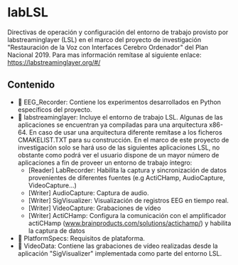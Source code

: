 # labLSL
Directivas de operación y configuración del entorno de trabajo provisto por labstreaminglayer (LSL) en el marco del proyecto de investigación "Restauración de la Voz con Interfaces Cerebro Ordenador" del Plan Nacional 2019. Para mas información remítase al siguiente enlace: https://labstreaminglayer.org/#/

## Contenido
- :file_folder: EEG_Recorder: Contiene los experimentos desarrollados en Python específicos del proyecto. 
- :file_folder: labstreaminglayer: Incluye el entorno de trabajo LSL. Algunas de las aplicaciones se encuentran ya compiladas para una arquitectura x86-64. En caso de usar una arquitectura diferente remítase a los ficheros CMAKELIST.TXT para su construcción. En el marco de este proyecto de investigación solo se hará uso de las siguientes aplicaciones LSL, no obstante como podrá ver el usuario dispone de un mayor número de aplicaciones a fin de proveer un entorno de trabajo íntegro: 
  - [Reader] LabRecorder: Habilita la captura y sincronización de datos provenientes de diferentes fuentes (e.g ActiCHamp, AudioCapture, VideoCapture...)
  - [Writer] AudioCapture: Captura de audio.
  - [Writer] SigVisualizer: Visualización de registros EEG en tiempo real.
  - [Writer] VideoCapture: Grabaciones de vídeo
  - [Writer] ActiCHamp: Configura la comunicación con el amplificador actiCHamp (www.brainproducts.com/solutions/actichamp/) y habilita la captura de datos
- :file_folder: PlatformSpecs: Requisitos de plataforma. 
- :file_folder: VideoData: Contiene las grabaciones de vídeo realizadas desde la aplicación "SigVisualizer" implementada como parte del entorno LSL.
